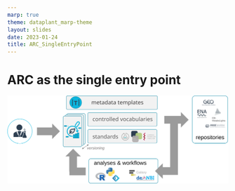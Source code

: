 ```yaml
---
marp: true
theme: dataplant_marp-theme
layout: slides
date: 2023-01-24
title: ARC_SingleEntryPoint
---
```


# ARC as the single entry point

![w:800](../../img/ARC_SingleEntryPoint.svg)
